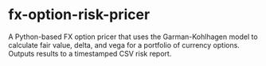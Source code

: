 # fx-option-risk-pricer
A Python-based FX option pricer that uses the Garman-Kohlhagen model to calculate fair value, delta, and vega for a portfolio of currency options. Outputs results to a timestamped CSV risk report.

